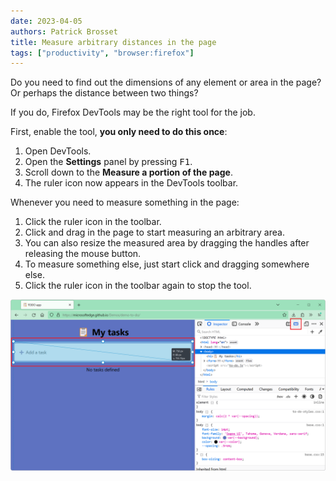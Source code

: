 ```yaml
---
date: 2023-04-05
authors: Patrick Brosset
title: Measure arbitrary distances in the page
tags: ["productivity", "browser:firefox"]
---
```

Do you need to find out the dimensions of any element or area in the page? Or perhaps the distance between two things?

If you do, Firefox DevTools may be the right tool for the job.

First, enable the tool, **you only need to do this once**:

1. Open DevTools.
1. Open the **Settings** panel by pressing <kbd>F1</kbd>.
1. Scroll down to the **Measure a portion of the page**.
1. The ruler icon now appears in the DevTools toolbar.

Whenever you need to measure something in the page:

1. Click the ruler icon in the toolbar.
1. Click and drag in the page to start measuring an arbitrary area.
1. You can also resize the measured area by dragging the handles after releasing the mouse button.
1. To measure something else, just start click and dragging somewhere else.
1. Click the ruler icon in the toolbar again to stop the tool.

![Firefox with DevTools docked on the side. The measure tool icon is in the DevTools toolbar and has been clicked. An arbitrary area has been defined on the page and its dimensions are displayed in a tooltip](../../assets/img/measure-distances.png)

